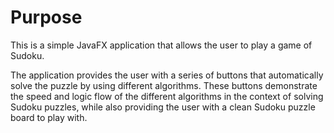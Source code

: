 # Purpose

This is a simple JavaFX application that allows the user to play a game of Sudoku.

The application provides the user with a series of buttons that automatically solve the puzzle by using different algorithms.
These buttons demonstrate the speed and logic flow of the different algorithms in the context of solving Sudoku puzzles,
while also providing the user with a clean Sudoku puzzle board to play with.
